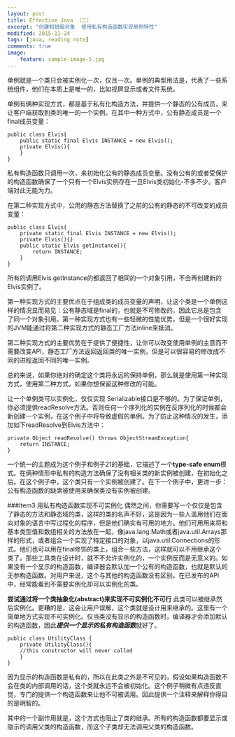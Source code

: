 ```yaml
---
layout: post
title: Effective Java （二）
excerpt: "创建和销毁对象  使用私有构造函数实现单例特性"
modified: 2015-11-24
tags: [java, reading note]
comments: true
image:
    feature: sample-image-5.jpg
---
```


单例就是一个类只会被实例化一次，仅且一次。单例的典型用法是，代表了一些系统组件，他们在本质上是唯一的，比如视屏显示或者文件系统。

单例有俩种实现方式，都是基于私有化构造方法，并提供一个静态的公有成员，来让客户端获取到类的唯一的一个实例。在其中一种方式中，公有静态成员是一个final成员变量：

```
public class Elvis{
	public static final Elvis INSTANCE = new Elvis();
	private Elvis(){
	}
}
```
私有构造函数只调用一次，来初始化公有的静态成员变量。没有公有的或者受保护的构造函数确保了一个只有一个Elvis实例存在一旦Elvis类初始化-不多不少。客户端对此无能为力。

在第二种实现方式中，公用的静态方法替换了之前的公有的静态的不可改变的成员变量：

```
public class Elvis{
	private static final Elvis INSTANCE = new Elvis();
	private Elvis(){}
	public static Elvis getInstance(){
		return INSTANCE;
	}
}
```
所有的调用Elvis.getInstance的都返回了相同的一个对象引用，不会再创建新的Elvis实例了。

第一种实现方式的主要优点在于组成类的成员变量的声明，让这个类是一个单例这样的情况显而易见：公有静态域是final的，也就是不可修改的，因此它总是包含了同一个对象引用。第一种实现方式也有一些轻微的性能优势，但是一个很好实现的JVM能通过将第二种实现方式的静态工厂方法inline来抵消。

第二种实现方式的主要优势在于提供了便捷性，让你可以改变使用单例的主意而不需要改变API，静态工厂方法返回返回类的唯一实例，但是可以很容易的修改成不同的进程返回不同的唯一实例。

总的来说，如果你绝对的确定这个类将永远的保持单例，那么就是使用第一种实现方式，使用第二种方式，如果你想保留这种修改的可能。

让一个单例类可以实例化，仅仅实现 Serializable接口是不够的。为了保证单例，你必须提供readResolve方法。否则任何一个序列化的实例在反序列化的时候都会新创建一个实例，在这个例子中将导致虚假的单例。为了防止这种情况的发生，添加如下readResolve到Elvis方法中：

```
private Object readResolve() throws ObjectStreamException{
	return INSTANCE;
}
```

一个统一的主题成为这个例子和例子21的基础，它描述了一个**type-safe enum**模式。在俩种情形中私有的构造方法确保了没有相关类的新实例被创建，在初始化之后。在这个例子中，这个类只有一个实例被创建了。在下一个例子中，更进一步：公有构造函数的缺席被使用来确保类没有实例被创建。

###Item3 用私有构造函数实现不可实例化
偶然之间，你需要写一个仅仅是包含了静态的方法和静态域的类，这样的类的名声不好，这是因为一些人滥用他们在面向对象的语言中写过程化的程序，但是他们确实有可用的地方。他们可用用来将和基本类型值和数组相关的方法放在一起，像java.lang.Math或者java.util.Arrays那样的形式，或者组合一个实现了特定接口的对象，以java.util.Connections的形式。他们也可以用在final修饰的类上，组合一些方法，这样就可以不用继承这个类了。那些工具类在设计时，就不不允许实例化的，一个实例反而是无意义的。如果没有一个显示的构造函数，编译器会默认加一个公有的构造函数，也就是默认的无参构造函数。对用户来说，这个与其他的构造函数没有区别。在已发布的API中，经常能看到不需要实例化却可以实例化的类。

**尝试通过将一个类抽象化(abstract)来实现不可实例化不可行**
此类可以被继承然后实例化。更糟的是，这会让用户误解，这个类就是设计用来继承的。这里有一个简单地方式实现不可实例化。仅当类没有显示的构造函数时，编译器才会添加默认的构造函数，因此***提供一个显示的私有构造函数***就好了。

```
public class UtilityClass {
	private UtilityClass(){
	//this constructor will never called
	}
}
```

因为显示的构造函数是私有的，所以在此类之外是不可见的，假设如果构造函数不会在类的内部调用的话，这个类就永远不会被初始化。这个例子稍微有点违反直觉，专门的提供一个构造函数来让他不可被调用。因此提供一个注释来解释你得目的是明智的。

其中的一个副作用就是，这个方式也阻止了类的继承。所有的构造函数都要显示或隐示的调用父类的构造函数，而这个子类却无法调用父类的构造函数。

